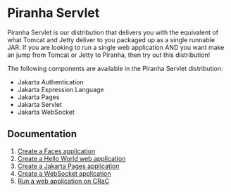 # Piranha Servlet

Piranha Servlet is our distribution that delivers you with the equivalent of 
what Tomcat and Jetty deliver to you packaged up as a single runnable JAR. If
you are looking to run a single web application AND you want make an jump from
Tomcat or Jetty to Piranha, then try out this distribution!

The following components are available in the Piranha Servlet distribution:

* Jakarta Authentication
* Jakarta Expression Language
* Jakarta Pages
* Jakarta Servlet
* Jakarta WebSocket

## Documentation

1. [Create a Faces application](create_a_faces_application.html)
1. [Create a Hello World web application](create_a_hello_world_web_application.html)
1. [Create a Jakarta Pages application](create_a_jakarta_pages_application.html)
1. [Create a WebSocket application](create_a_websocket_application.html)
1. [Run a web application on CRaC](run_a_web_application_on_crac.html)
